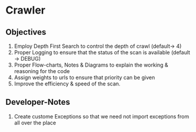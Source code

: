 # Crawler

## Objectives
1. Employ Depth First Search to control the depth of crawl (default-> 4)
2. Proper Logging to ensure that the status of the scan is available (default -> DEBUG)
3. Proper Flow-charts, Notes & Diagrams to explain the working & reasoning for the code 
4. Assign weights to urls to ensure that priority can be given
5. Improve the efficiency & speed of the scan.

## Developer-Notes
1. Create custome Exceptions so that we need not import exceptions from all over the place
